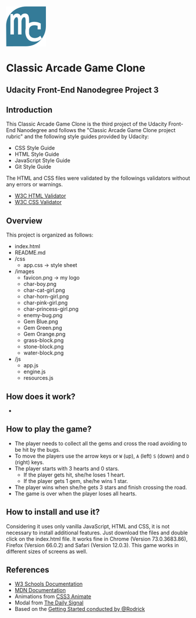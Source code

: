 
![Favicon](/images/favicon.png) 
# Classic Arcade Game Clone 
## Udacity Front-End Nanodegree Project 3

## Introduction

This Classic Arcade Game Clone is the third project of the Udacity Front-End Nanodegree and follows the "Classic Arcade Game Clone project rubric" and the following style guides provided by Udacity:
- CSS Style Guide
- HTML Style Guide
- JavaScript Style Guide
- Git Style Guide

The HTML and CSS files were validated by the followings validators  without any errors or warnings.
- [W3C HTML Validator](https://jigsaw.w3.org/css-validator/)
- [W3C CSS Validator](https://validator.w3.org/)

## Overview

This project is organized as follows:
 - index.html 
 - README.md 
 - /css
   - app.css -> style sheet 
 - /images
   - favicon.png -> my logo
   - char-boy.png
   - char-cat-girl.png 
   - char-horn-girl.png 
   - char-pink-girl.png 
   - char-princess-girl.png 
   - enemy-bug.png 
   - Gem Blue.png
   - Gem Green.png
   - Gem Orange.png
   - grass-block.png
   - stone-block.png
   - water-block.png
 - /js
   - app.js  
   - engine.js
   - resources.js

## How does it work?

- 

## How to play the game?

- The player needs to collect all the gems and cross the road avoiding to be hit by the bugs.
- To move the players use the arrow keys or `W` (up), `A` (left) `S` (down) and `D` (right) keys.
- The player starts with 3 hearts and 0 stars.
  - If the player gets hit, she/he loses 1 heart.
  - If the player gets 1 gem, she/he wins 1 star.
- The player wins when she/he gets 3 stars and finish crossing the road.
- The game is over when the player loses all hearts. 
  
## How to install and use it?

Considering it uses only vanilla JavaScript, HTML and CSS, it is not necessary to install additional features. 
Just download the files and double click on the index.html file.
It works fine in Chrome (Version 73.0.3683.86), Firefox (Version 66.0.2) and Safari (Version 12.0.3).
This game works in different sizes of screens as well.

## References

- [W3 Schools Documentation](https://www.w3schools.com/)
- [MDN Documentation](https://developer.mozilla.org)
- Animations from [CSS3 Animate](http://cssanimate.com/)
- Modal from [The Daily Signal](https://lowrey.me/modals-in-pure-es6-javascript/)
- Based on the [Getting Started conducted by @Rodrick](https://zoom.us/recording/play/aulotDlzKFegQFIJTaTzKgWvNkVsYtlwO454vL1UPE1Cm6lOUBQCtfVurPOIAGAS?startTime=1529542978000)
